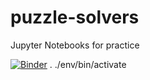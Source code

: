 # puzzle-solvers
 Jupyter Notebooks for practice

[![Binder](https://mybinder.org/badge_logo.svg)](https://mybinder.org/v2/gh/hissohathair/puzzle-solvers/master?filepath=Sudoku%20Solver%202.ipynb)
. ./env/bin/activate

